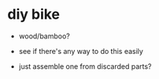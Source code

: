 # diy bike

- wood/bamboo?

- see if there's any way to do this easily

- just assemble one from discarded parts?
